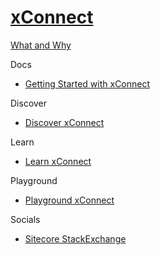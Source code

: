# [xConnect]()

[What and Why]()

Docs

 - [Getting Started with xConnect](https://doc.sitecore.com/en/developers/93/sitecore-experience-platform/getting-started-with-xconnect.html)

Discover

 - [Discover xConnect]()

Learn

 - [Learn xConnect]()

Playground

 - [Playground xConnect]()

Socials

- [Sitecore StackExchange](https://sitecore.stackexchange.com/questions/tagged/xconnect)

